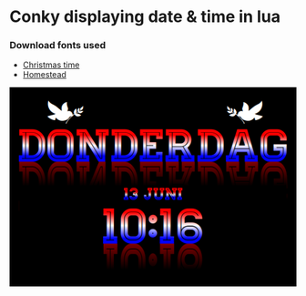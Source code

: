 # Conky displaying date & time in lua
### Download fonts used
- [Christmas time](http://www.dafont.com/christmas-time-2.font)
- [Homestead](http://www.losttype.com/font/?name=homestead)
<p align="center">
  <img src="https://raw.githubusercontent.com/wim66/conky-time-lua/master/conky-time-lua/preview.png" alt="image">
</p>

